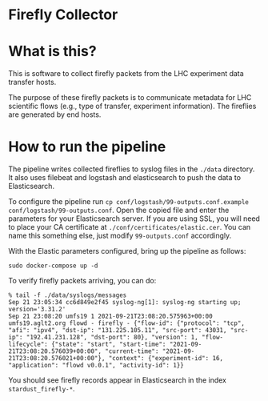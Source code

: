 # Firefly Collector

# What is this?

This is software to collect firefly packets from the LHC experiment data transfer hosts.

The purpose of these firefly packets is to communicate metadata for LHC scientific flows (e.g., type of transfer, experiment information). The fireflies are generated by end hosts.

# How to run the pipeline

The pipeline writes collected fireflies to syslog files in the `./data` directory. It also uses filebeat and logstash and elasticsearch to push the data to Elasticsearch.

To configure the pipeline run `cp conf/logstash/99-outputs.conf.example conf/logstash/99-outputs.conf`. Open the copied file and enter the parameters for your Elasticsearch server. If you are using SSL, you will need to place your CA certificate at `./conf/certificates/elastic.cer`. You can name this something else, just modify `99-outputs.conf` accordingly.

With the Elastic parameters configured, bring up the pipeline as follows:

```
sudo docker-compose up -d
```

To verify firefly packets arriving, you can do:

```
% tail -f ./data/syslogs/messages
Sep 21 23:05:34 cc6d849e2f45 syslog-ng[1]: syslog-ng starting up; version='3.31.2'
Sep 21 23:08:20 umfs19 1 2021-09-21T23:08:20.575963+00:00 umfs19.aglt2.org flowd - firefly - {"flow-id": {"protocol": "tcp", "afi": "ipv4", "dst-ip": "131.225.105.11", "src-port": 43031, "src-ip": "192.41.231.128", "dst-port": 80}, "version": 1, "flow-lifecycle": {"state": "start", "start-time": "2021-09-21T23:08:20.576039+00:00", "current-time": "2021-09-21T23:08:20.576021+00:00"}, "context": {"experiment-id": 16, "application": "flowd v0.0.1", "activity-id": 1}}
```

You should see firefly records appear in Elasticsearch in the index `stardust_firefly-*`.

